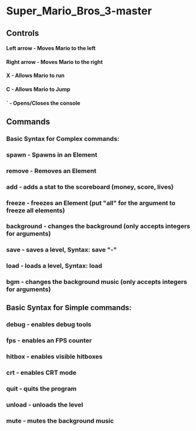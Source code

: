 # Super_Mario_Bros_3-master



<h2> Controls

<h4>Left arrow - Moves Mario to the left
<h4>Right arrow - Moves Mario to the right
<h4>X - Allows Mario to run
<h4>C - Allows Mario to Jump
<h4>` - Opens/Closes the console

<h2> Commands
  <br>
  <h3> Basic Syntax for Complex commands: <command> <arguments>
  <h4> spawn - Spawns in an Element
  <h4> remove - Removes an Element
  <h4> add - adds a stat to the scoreboard (money, score, lives)
  <h4> freeze - freezes an Element (put "all" for the argument to freeze all elements)
  <h4> background - changes the background (only accepts integers for arguments)
  <h4> save - saves a level, Syntax: save <world>"-"<level>
  <h4> load - loads a level, Syntax: load <world> <level>
  <h4> bgm - changes the background music (only accepts integers for arguments)
    <br>
  <h3> Basic Syntax for Simple commands: <command>
  <h4> debug - enables debug tools
  <h4> fps - enables an FPS counter
  <h4> hitbox - enables visible hitboxes
  <h4> crt - enables CRT mode
  <h4> quit - quits the program
  <h4> unload - unloads the level
  <h4> mute - mutes the background music
